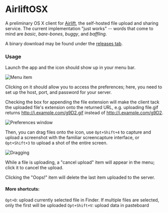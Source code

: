 AirliftOSX
==========

A preliminary OS X client for [Airlift](https://github.com/moshee/airlift), the self-hosted file upload and sharing service. The current implementation "just works" -- words that come to mind are *basic*, *bare-bones*, *buggy*, and *baffling*.

A binary download may be found under the [releases tab](https://github.com/moshee/AirliftOSX/releases).

### Usage

Launch the app and the icon should show up in your menu bar.

![Menu item](https://i.ktkr.us/OGw8.png)

Clicking on it should allow you to access the preferences; here, you need to set up the host, port, and password for your server.

Checking the box for appending the file extension will make the client tack the uploaded file's extension onto the returned URL, e.g. uploading file.gif returns http://i.example.com/g9D2.gif instead of http://i.example.com/g9D2.

![Preferences window](https://i.ktkr.us/05LR.png)

Then, you can drag files onto the icon, use `Opt+Shift+4` to capture and upload a screenshot with the familiar screencapture interface, or `Opt+Shift+3` to upload a shot of the entire screen.

![Dragging](https://i.ktkr.us/gVci.gif)

While a file is uploading, a "cancel upload" item will appear in the menu; click it to cancel the upload.

Clicking the "Oops!" item will delete the last item uploaded to the server.

#### More shortcuts:

`Opt+D`: upload currently selected file in Finder. If multiple files are selected, only the first will be uploaded
`Opt+Shift+V`: upload data in pasteboard
